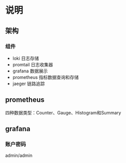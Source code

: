 # 说明

## 架构

### 组件

* loki 日志存储
* promtail 日志收集器
* grafana 数据展示
* prometheus 指标数据查询和存储
* jaeger 链路追踪

## prometheus

四种数据类型：Counter、Gauge、Histogram和Summary

## grafana

### 账户密码

admin/admin
